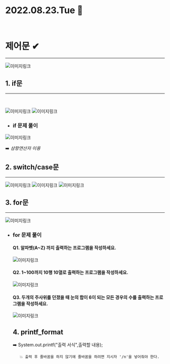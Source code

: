 # 2022.08.23.Tue 📅
<br> 
 
# 제어문 ✔
--------------
![이미지링크](https://ifh.cc/g/ncthAn.png)
<br>

## 1. if문
-----
<br>

![이미지링크](https://ifh.cc/g/hKfPKo.png)
![이미지링크](https://ifh.cc/g/tJf09f.png)
<br>

* ### if 문제 풀이

![이미지링크](https://ifh.cc/g/f8GXcX.png)
<br>

:arrow_right: _삼항연산자 이용_
<br>

## 2. switch/case문
-----------------
![이미지링크](https://ifh.cc/g/oDZy8F.jpg)
![이미지링크](https://ifh.cc/g/8jn7VD.png)
![이미지링크](https://ifh.cc/g/Dm5d7M.png)
<br>

## 3. for문
-----------------------
![이미지링크](https://ifh.cc/g/klfKoK.png)


* ### for 문제 풀이
   #### Q1. 알파벳(A~Z) 까지 출력하는 프로그램을 작성하세요.
   ![이미지링크](https://ifh.cc/g/8oVLwX.png)


   #### Q2. 1~100까지 10행 10열로 출력하는 프로그램을 작성하세요.
   ![이미지링크](https://ifh.cc/g/VCtxnt.png)


   #### Q3. 두개의 주사위를 던졌을 때 눈의 합이 6이 되는 모든 경우의 수를 출력하는 프로그램을 작성하세요.
   ![이미지링크](https://ifh.cc/g/l3m2S7.png)


   ## 4. printf_format
   :arrow_right: System.out.printf("출력 서식",출력할 내용);

   <bar>
   
         💥 출력 후 줄바꿈을 하지 않기에 줄바꿈을 하려면 지시자 '/n'을 넣어줘야 한다.
